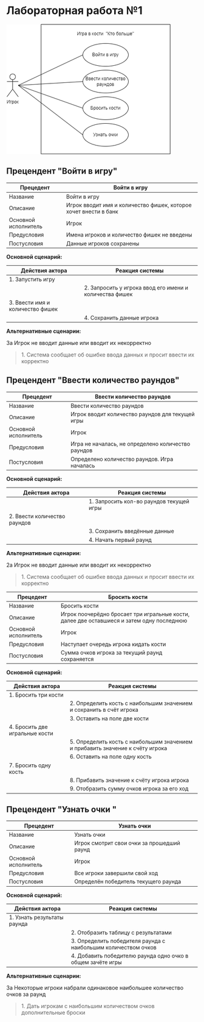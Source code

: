 # Лабораторная работа №1

![Диаграмма прецедентов](images/lab1.png)

## Прецендент "Войти в игру"

| Прецедент | Войти в игру |
|---|---|
| Название | Войти в игру |
| Описание | Игрок вводит имя и количество фишек, которое хочет внести в банк |
| Основной исполнитель | Игрок |
| Предусловия | Имена игроков и количество фишек не введены |
| Постусловия | Данные игроков сохранены |

**Основной сценарий:**

| Действия актора | Реакция системы |
|---|---|
|1. Запустить игру||
||2. Запросить у игрока ввод его имени и количества фишек|
|3. Ввести имя и количество фишек||
||4. Сохранить данные игрока|

**Альтернативные сценарии:**

3а Игрок не вводит данные или вводит их некорректно

> 1\.  Система сообщает об ошибке ввода данных и просит ввести их корректно

 ## Прецендент "Ввести количество раундов"

| Прецедент | Ввести количество раундов |
|---|---|
| Название | Ввести количество раундов |
| Описание | Игрок вводит количество раундов для текущей игры |
| Основной исполнитель | Игрок |
| Предусловия | Игра не началась, не определено количество раундов |
| Постусловия | Определено количество раундов. Игра началась |

**Основной сценарий:**

| Действия актора | Реакция системы |
|---|---|
||1. Запросить кол-во раундов текущей игры|
|2. Ввести количество раундов||
||3. Сохранить введённые данные |
||4. Начать первый раунд |

**Альтернативные сценарии:**

2а Игрок не вводит данные или вводит их некорректно

> 1\. Система сообщает об ошибке ввода данных и просит ввести их корректно

| Прецедент | Бросить кости |
|---|---|
| Название | Бросить кости |
| Описание | Игрок поочерёдно бросает три игральные кости, далее две оставшиеся и затем одну последнюю|
| Основной исполнитель | Игрок |
| Предусловия | Наступает очередь игрока кидать кости |
| Постусловия | Сумма очков игрока за текущий раунд сохраняется |

**Основной сценарий:**

| Действия актора | Реакция системы |
|---|---|
|1. Бросить три кости||
||2. Определить кость с наибольшим значением и сохранить в счёт игрока|
||3. Оставить на поле две кости|
|4. Бросить две игральные кости||
||5.  Определить кость с наибольшим значением и прибавить значение к счёту игрока|
||6. Оставить на поле одну кость|
|7. Бросить одну кость||
||8. Прибавить значение к счёту игрока игрока|
||9. Отобразить сумму очков игрока за его ход|

 ## Прецендент "Узнать очки "
 
| Прецедент | Узнать очки |
|---|---|
| Название | Узнать очки |
| Описание | Игрок смотрит свои очки за прошедший раунд|
| Основной исполнитель | Игрок |
| Предусловия | Все игроки завершили свой ход |
| Постусловия | Определён победитель текущего раунда |

**Основной сценарий:**

| Действия актора | Реакция системы |
|---|---|
|1. Узнать результаты раунда||
||2. Отобразить таблицу с результатами|
||3. Определить победителя раунда с наибольшим количеством очков |
||4. Добавить победителю раунда одно очко в общем зачёте игры |

**Альтернативные сценарии:**

3а Некоторые игроки набрали одинаковое наибольшее количество очков за раунд

> 1\. Дать игрокам с наибольшим количеством очков дополнительные броски
